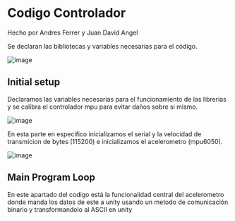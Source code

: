 # Codigo Controlador

Hecho por Andres Ferrer y Juan David Angel

Se declaran las bibliotecas y variables necesarias para el código.


![image](https://user-images.githubusercontent.com/71991263/197092736-65428f58-2f3a-4b32-bcb5-bc02d5b90f22.png)



## Initial setup

Declaramos las variables necesarias para el funcionamiento de las librerias y se calibra el controlador mpu para evitar daños sobre si mismo.

![image](https://user-images.githubusercontent.com/71991263/197093560-76c84493-8eb7-46e8-ba59-a26b340fb051.png)

En esta parte en especifico inicializamos el serial y la velocidad de transmicion de bytes (115200) e inicializamos el acelerometro (mpu6050).

![image](https://user-images.githubusercontent.com/71991263/197093990-166229b0-f28a-4496-ae48-7385505b15d8.png)



## Main Program Loop

En este apartado del codigo está la funcionalidad central del acelerometro donde manda los datos de este a unity usando un metodo de comunicación binario y transformandolo al ASCII en unity

